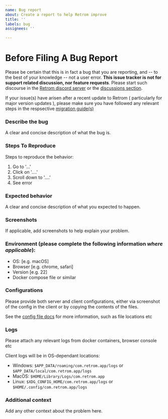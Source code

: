 ```yaml
---
name: Bug report
about: Create a report to help Retrom improve
title: ''
labels: bug
assignees: ''

---
```


# Before Filing A Bug Report
Please be certain that this is in fact a bug that you are reporting, and -- to the best of your knowledge -- not a user error. **This issue tracker is not for support related discussion, nor feature requests**. Please start such discourse in the [Retrom discord server](https://discord.gg/tM7VgWXCdZ) or the [discussions section](https://github.com/JMBeresford/retrom/discussions).

If your issue(s) have arisen after a recent update to Retrom ( particularly for major version updates ), please make sure you have followed any relevant steps in the respsective [migration guide(s)](https://github.com/JMBeresford/retrom/wiki/Migration-Guides)

### Describe the bug
A clear and concise description of what the bug is.

### Steps To Reproduce
Steps to reproduce the behavior:
1. Go to '...'
2. Click on '....'
3. Scroll down to '....'
4. See error

### Expected behavior
A clear and concise description of what you expected to happen.

### Screenshots
If applicable, add screenshots to help explain your problem.

### Environment (please complete the following information _where applicable_):
 - OS: [e.g. macOS]
 - Browser [e.g. chrome, safari]
 - Version [e.g. 22]
 - Docker compose file or similar

### Configurations
Please provide both server and client configurations, either via screenshot of the config in the client or by copying the contents of the files.

See the [config file docs](https://github.com/JMBeresford/retrom/wiki/Config-Files) for more information, such as file locations etc

### Logs
Please attach any relevant logs from docker containers, browser console etc

Client logs will be in OS-dependant locations:

- Windows: `$APP_DATA/roaming/com.retrom.app/logs` or `$APP_DATA/local/com.retrom.app/logs`
- MacOS: `$HOME/Library/Logs/com.retrom.app`
- Linux: `$XDG_CONFIG_HOME/com.retrom.app/logs` or `$HOME/.config/com.retrom.app/logs`

### Additional context
Add any other context about the problem here.
